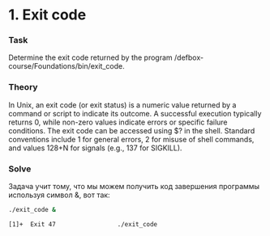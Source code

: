 # 1. Exit code

### Task

Determine the exit code returned by the program /defbox-course/Foundations/bin/exit_code.

### Theory

In Unix, an exit code (or exit status) is a numeric value returned by a command or script to indicate its outcome.
A successful execution typically returns 0, while non-zero values indicate errors or specific failure conditions. The exit code can be accessed using $? in the shell. Standard conventions include 1 for general errors, 2 for misuse of shell commands, and values 128+N for signals (e.g., 137 for SIGKILL).

### Solve

Задача учит тому, что мы можем получить код завершения программы используя символ &, вот так:

```bash
./exit_code &

[1]+  Exit 47                 ./exit_code
```


